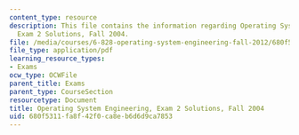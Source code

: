 ```yaml
---
content_type: resource
description: This file contains the information regarding Operating System Engineering,
  Exam 2 Solutions, Fall 2004.
file: /media/courses/6-828-operating-system-engineering-fall-2012/680f5311fa8f42f0ca8eb6d6d9ca7853_MIT6_828F12_q04_2_sol.pdf
file_type: application/pdf
learning_resource_types:
- Exams
ocw_type: OCWFile
parent_title: Exams
parent_type: CourseSection
resourcetype: Document
title: Operating System Engineering, Exam 2 Solutions, Fall 2004
uid: 680f5311-fa8f-42f0-ca8e-b6d6d9ca7853
---
```

